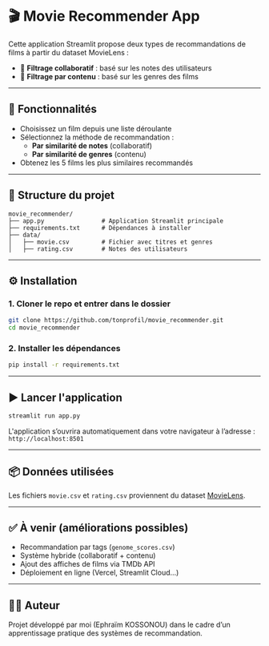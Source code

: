 
# 🎬 Movie Recommender App

Cette application Streamlit propose deux types de recommandations de films à partir du dataset MovieLens :

- 🔁 **Filtrage collaboratif** : basé sur les notes des utilisateurs
- 🧩 **Filtrage par contenu** : basé sur les genres des films

---

## 🚀 Fonctionnalités

- Choisissez un film depuis une liste déroulante
- Sélectionnez la méthode de recommandation :
  - **Par similarité de notes** (collaboratif)
  - **Par similarité de genres** (contenu)
- Obtenez les 5 films les plus similaires recommandés

---

## 📁 Structure du projet

```
movie_recommender/
├── app.py                # Application Streamlit principale
├── requirements.txt      # Dépendances à installer
├── data/
│   ├── movie.csv         # Fichier avec titres et genres
│   ├── rating.csv        # Notes des utilisateurs
```

---

## ⚙️ Installation

### 1. Cloner le repo et entrer dans le dossier

```bash
git clone https://github.com/tonprofil/movie_recommender.git
cd movie_recommender
```

### 2. Installer les dépendances

```bash
pip install -r requirements.txt
```

---

## ▶️ Lancer l'application

```bash
streamlit run app.py
```

L'application s’ouvrira automatiquement dans votre navigateur à l’adresse :  
`http://localhost:8501`

---

## 📦 Données utilisées

Les fichiers `movie.csv` et `rating.csv` proviennent du dataset [MovieLens](https://grouplens.org/datasets/movielens/).

---

## ✅ À venir (améliorations possibles)

- Recommandation par tags (`genome_scores.csv`)
- Système hybride (collaboratif + contenu)
- Ajout des affiches de films via TMDb API
- Déploiement en ligne (Vercel, Streamlit Cloud…)

---

## 👨‍💻 Auteur

Projet développé par moi (Ephraïm KOSSONOU) dans le cadre d’un apprentissage pratique des systèmes de recommandation.
